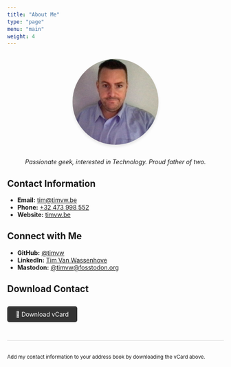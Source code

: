 ```yaml
---
title: "About Me"
type: "page"
menu: "main"
weight: 4
---
```


<div style="text-align: center; margin: 2em 0;">
    <img src="/images/tim-avatar.png" alt="Tim Van Wassenhove" style="width: 200px; height: 200px; border-radius: 50%; box-shadow: 0 4px 6px rgba(0,0,0,0.1);">
</div>

<p style="text-align: center; font-style: italic; margin-bottom: 2em;">
    Passionate geek, interested in Technology. Proud father of two.
</p>

## Contact Information

- **Email:** [tim@timvw.be](mailto:tim@timvw.be)
- **Phone:** [+32 473 998 552](tel:+32473998552)
- **Website:** [timvw.be](https://timvw.be/)

## Connect with Me

- **GitHub:** [@timvw](https://github.com/timvw)
- **LinkedIn:** [Tim Van Wassenhove](https://www.linkedin.com/in/timvanwassenhove)
- **Mastodon:** [@timvw@fosstodon.org](https://fosstodon.org/@timvw)

## Download Contact

<div style="margin: 2em 0;">
    <a href="/tim-van-wassenhove.vcf" download style="display: inline-block; padding: 10px 20px; background-color: #333; color: white; text-decoration: none; border-radius: 5px; transition: background-color 0.3s;">
        📇 Download vCard
    </a>
</div>

<div style="margin-top: 3em; padding-top: 2em; border-top: 1px solid #ddd;">
    <small>Add my contact information to your address book by downloading the vCard above.</small>
</div>